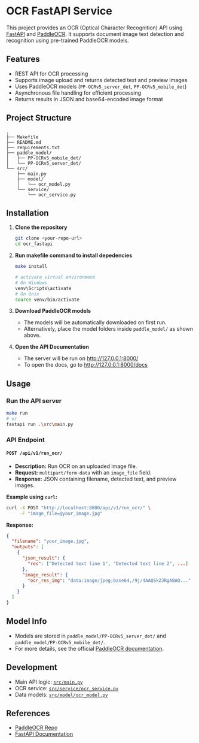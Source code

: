 # OCR FastAPI Service

This project provides an OCR (Optical Character Recognition) API using [FastAPI](https://fastapi.tiangolo.com/) and [PaddleOCR](https://github.com/PaddlePaddle/PaddleOCR). It supports document image text detection and recognition using pre-trained PaddleOCR models.

## Features

- REST API for OCR processing
- Supports image upload and returns detected text and preview images
- Uses PaddleOCR models (`PP-OCRv5_server_det`, `PP-OCRv5_mobile_det`)
- Asynchronous file handling for efficient processing
- Returns results in JSON and base64-encoded image format

## Project Structure

```
.
├── Makefile
├── README.md
├── requirements.txt
├── paddle_model/
│   ├── PP-OCRv5_mobile_det/
│   └── PP-OCRv5_server_det/
└── src/
    ├── main.py
    ├── model/
    │   └── ocr_model.py
    └── service/
        └── ocr_service.py
```

## Installation

1. **Clone the repository**

   ```sh
   git clone <your-repo-url>
   cd ocr_fastapi
   ```

2. **Run makefile command to install depedencies**

   ```sh
   make install

   # activate virtual environment
   # On Windows
   venv\Scripts\activate
   # On Unix
   source venv/bin/activate
   ```

3. **Download PaddleOCR models**
   - The models will be automatically downloaded on first run.
   - Alternatively, place the model folders inside `paddle_model/` as shown above.

4. **Open the API Documentation**
   - The server will be run on http://127.0.0.1:8000/
   - To open the docs, go to http://127.0.0.1:8000/docs

## Usage

### Run the API server

```sh
make run
# or
fastapi run .\src\main.py
```

### API Endpoint

#### `POST /api/v1/run_ocr/`

- **Description:** Run OCR on an uploaded image file.
- **Request:** `multipart/form-data` with an `image_file` field.
- **Response:** JSON containing filename, detected text, and preview images.

**Example using `curl`:**

```sh
curl -X POST "http://localhost:8000/api/v1/run_ocr/" \
     -F "image_file=@your_image.jpg"
```

**Response:**

```json
{
  "filename": "your_image.jpg",
  "outputs": [
    {
      "json_result": {
        "res": ["Detected text line 1", "Detected text line 2", ...]
      },
      "image_result": {
        "ocr_res_img": "data:image/jpeg;base64,/9j/4AAQSkZJRgABAQ..."
      }
    }
  ]
}
```

## Model Info

- Models are stored in `paddle_model/PP-OCRv5_server_det/` and `paddle_model/PP-OCRv5_mobile_det/`.
- For more details, see the official [PaddleOCR documentation](https://paddlepaddle.github.io/PaddleOCR/latest/en/index.html).

## Development

- Main API logic: [`src/main.py`](src/main.py)
- OCR service: [`src/service/ocr_service.py`](src/service/ocr_service.py)
- Data models: [`src/model/ocr_model.py`](src/model/ocr_model.py)


## References

- [PaddleOCR Repo](https://github.com/PaddlePaddle/PaddleOCR)
- [FastAPI Documentation](https://fastapi.tiangolo.com/)
